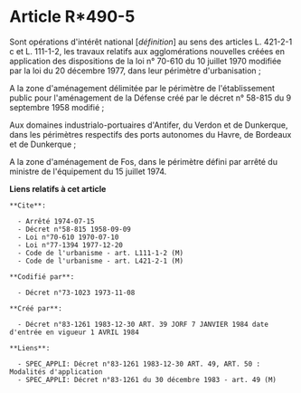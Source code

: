 # Article R*490-5

Sont opérations d'intérêt national [*définition*] au sens des articles L. 421-2-1 c et L. 111-1-2, les travaux relatifs aux
agglomérations nouvelles créées en application des dispositions de la loi n° 70-610 du 10 juillet 1970 modifiée par la loi du
20 décembre 1977, dans leur périmètre d'urbanisation ;

A la zone d'aménagement délimitée par le périmètre de l'établissement public pour l'aménagement de la Défense créé par le
décret n° 58-815 du 9 septembre 1958 modifié ;

Aux domaines industrialo-portuaires d'Antifer, du Verdon et de Dunkerque, dans les périmètres respectifs des ports autonomes
du Havre, de Bordeaux et de Dunkerque ;

A la zone d'aménagement de Fos, dans le périmètre défini par arrêté du ministre de l'équipement du 15 juillet 1974.

**Liens relatifs à cet article**

	**Cite**:

	  - Arrêté 1974-07-15
	  - Décret n°58-815 1958-09-09
	  - Loi n°70-610 1970-07-10
	  - Loi n°77-1394 1977-12-20
	  - Code de l'urbanisme - art. L111-1-2 (M)
	  - Code de l'urbanisme - art. L421-2-1 (M)

	**Codifié par**:

	  - Décret n°73-1023 1973-11-08

	**Créé par**:

	  - Décret n°83-1261 1983-12-30 ART. 39 JORF 7 JANVIER 1984 date d'entrée en vigueur 1 AVRIL 1984

	**Liens**:

	  - SPEC_APPLI: Décret n°83-1261 1983-12-30 ART. 49, ART. 50 : Modalités d'application
	  - SPEC_APPLI: Décret n°83-1261 du 30 décembre 1983 - art. 49 (M)
